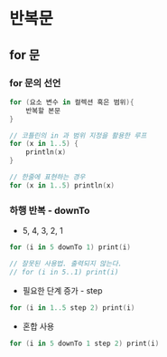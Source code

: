 # 반복문

## for 문

### for 문의 선언

```kotlin
for (요소 변수 in 컬렉션 혹은 범위){
    반복할 본문
}
```

```kotlin
// 코틀린의 in 과 범위 지정을 활용한 루프
for (x in 1..5) {
    println(x)
}

// 한줄에 표현하는 경우
for (x in 1..5) println(x)
```

### 하행 반복 - downTo

- 5, 4, 3, 2, 1

```kotlin
for (i in 5 downTo 1) print(i)

// 잘못된 사용법. 출력되지 않는다.
// for (i in 5..1) print(i)
```

- 필요한 단계 증가 - step

```kotlin
for (i in 1..5 step 2) print(i)
```

- 혼합 사용

```kotlin
for (i in 5 downTo 1 step 2) print(i)
```